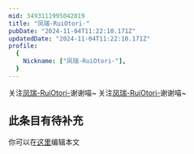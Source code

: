 ```yaml
---
mid: 3493111995042019
title: "凤瑞-RuiOtori-"
pubDate: "2024-11-04T11:22:10.171Z"
updatedDate: "2024-11-04T11:22:10.171Z"
profile:
  {
    Nickname: ["凤瑞-RuiOtori-"],
  }
---
```


关注[凤瑞-RuiOtori-](https://space.bilibili.com/3493111995042019)谢谢喵~ 关注[凤瑞-RuiOtori-](https://space.bilibili.com/3493111995042019)谢谢喵~

## 此条目有待补充
你可以在[这里](https://github.com/Yuhanawa/VTuber.ICU/edit/master/src/content/v/凤瑞-RuiOtori-/index.md)编辑本文
